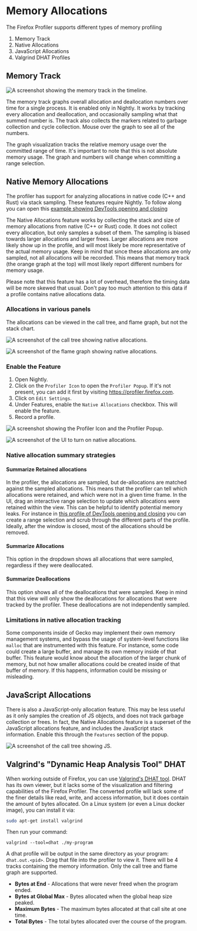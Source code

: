 # Memory Allocations

The Firefox Profiler supports different types of memory profiling

1. Memory Track
2. Native Allocations
3. JavaScript Allocations
4. Valgrind DHAT Profiles

## Memory Track

![A screenshot showing the memory track in the timeline.](images/allocation-track.png)

The memory track graphs overall allocation and deallocation numbers over time for a single process. It is enabled only in Nightly. It works by tracking every allocation and deallocation, and occasionally sampling what that summed number is. The track also collects the markers related to garbage collection and cycle collection. Mouse over the graph to see all of the numbers.

The graph visualization tracks the relative memory usage over the committed range of time. It's important to note that this is not absolute memory usage. The graph and numbers will change when committing a range selection.

## Native Memory Allocations

The profiler has support for analyzing allocations in native code (C++ and Rust) via stack sampling. These features require Nightly. To follow along you can open this [example showing DevTools opening and closing](https://perfht.ml/2LKZsfY)

The Native Allocations feature works by collecting the stack and size of memory allocations from native (C++ or Rust) code. It does not collect every allocation, but only samples a subset of them. The sampling is biased towards larger allocations and larger frees. Larger allocations are more likely show up in the profile, and will most likely be more representative of the actual memory usage. Keep in mind that since these allocations are only sampled, not all allocations will be recorded. This means that memory track (the orange graph at the top) will most likely report different numbers for memory usage.

Please note that this feature has a lot of overhead, therefore the timing data
will be more skewed that usual. Don't pay too much attention to this data if a
profile contains native allocations data.

### Allocations in various panels

The allocations can be viewed in the call tree, and flame graph, but not the stack chart.

![A screenshot of the call tree showing native allocations.](images/allocation-calltree-2019-12-11.png)

![A screenshot of the flame graph showing native allocations.](images/allocation-flame-graph-2019-12-11.png)

### Enable the Feature

1. Open Nightly.
2. Click on the `Profiler Icon` to open the `Profiler Popup`. If it's not
   present, you can add it first by visiting https://profiler.firefox.com.
3. Click on `Edit Settings`.
4. Under Features, enable the `Native Allocations` checkbox. This will enable the feature.
5. Record a profile.

![A screenshot showing the Profiler Icon and the Profiler Popup.](images/popup.png)

![A screenshot of the UI to turn on native allocations.](images/allocation-feature.png)

### Native allocation summary strategies

#### Summarize Retained allocations

In the profiler, the allocations are sampled, but de-allocations are matched against the sampled allocations. This means that the profiler can tell which allocations were retained, and which were not in a given time frame. In the UI, drag an interactive range selection to update which allocations were retained within the view. This can be helpful to identify potential memory leaks. For instance in [this profile of DevTools opening and closing](https://perfht.ml/2LKZsfY) you can create a range selection and scrub through the different parts of the profile. Ideally, after the window is closed, most of the allocations should be removed.

#### Summarize Allocations

This option in the dropdown shows all allocations that were sampled, regardless if they were deallocated.

#### Summarize Deallocations

This option shows all of the deallocations that were sampled. Keep in mind that this view will only show the deallocations for allocations that were tracked by the profiler. These deallocations are not independently sampled.

### Limitations in native allocation tracking

Some components inside of Gecko may implement their own memory management systems, and bypass the usage of system-level functions like `malloc` that are instrumented with this feature. For instance, some code could create a large buffer, and manage its own memory inside of that buffer. This feature would know about the allocation of the larger chunk of memory, but not how smaller allocations could be created inside of that buffer of memory. If this happens, information could be missing or misleading.

## JavaScript Allocations

There is also a JavaScript-only allocation feature. This may be less useful as it only samples the creation of JS objects, and does not track garbage collection or frees. In fact, the Native Allocations feature is a superset of the JavaScript allocations feature, and includes the JavaScript stack information. Enable this through the `Features` section of the popup.

![A screenshot of the call tree showing JS.](images/allocation-js.png)

## Valgrind's "Dynamic Heap Analysis Tool" DHAT

When working outside of Firefox, you can use [Valgrind's DHAT tool](https://valgrind.org/docs/manual/dh-manual.html). DHAT has its own viewer, but it lacks some of the visualization and filtering capabilities of the Firefox Profiler. The converted profile will lack some of the finer details like read, write, and access information, but it does contain the amount of bytes allocated. On a Linux system (or even a Linux docker image), you can install it via:

```sh
sudo apt-get install valgrind
```

Then run your command:

```
valgrind --tool=dhat ./my-program
```

A dhat profile will be output in the same directory as your program: `dhat.out.<pid>`. Drag that file into the profiler to view it. There will be 4 tracks containing the memory information. Only the call tree and flame graph are supported.

- **Bytes at End** - Allocations that were never freed when the program ended.
- **Bytes at Global Max** - Bytes allocated when the global heap size peaked.
- **Maximum Bytes** - The maximum bytes allocated at that call site at one time.
- **Total Bytes** - The total bytes allocated over the course of the program.
